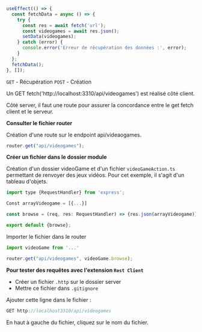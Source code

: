 ```javascript
useEffect(() => {
  const fetchData = async () => {
    try {
      const res = await fetch('url');
      const videogames = await res.json();
      setData(videogames);
    } catch (error) {
      console.error('Erreur de récupération des données :', error);
    }
  };
  fetchData();
}, []);
```

`GET` - Récupération
`POST` - Création

Un GET fetch('http://localhost:3310/api/videogames') est réalisé côté client.

Côté server, il faut une route pour assurer la concordance entre le get fetch client et le serveur.

**Consulter le fichier router**

Création d'une route sur le endpoint api/videaogames.

```javascript
router.get("api/videogames");
```

**Créer un fichier dans le dossier module**

Création d'un dossier videoGame et d'un fichier `videoGameAction.ts` permettant de renvoyer des jeux vidéos. Pour cet exemple, il s'agit d'un tableau d'objets.

```javascript
import type {RequestHandler} from 'express';

Const arrayVideogame = [{...}]

const browse = (req, res: RequestHandler) => {res.json(arrayVideogame)}

export default {browse};
```

Importer le fichier dans le router

```javascript
import videoGame from '...'

router.get("api/videogames", videoGame.browse);
```

**Pour tester des requêtes avec l'extension `Rest Client`**

- Créer un fichier `.http` sur le dossier server
- Mettre ce fichier dans `.gitignore`

Ajouter cette ligne dans le fichier :

```javascript
GET http://localhost3310/api/videogames
```

En haut à gauche du fichier, cliquez sur le nom du fichier.
